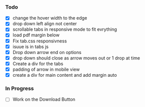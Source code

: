 ### Todo

- [x] change the hover width to the edge
- [x] drop down left align not center
- [x] scrollable tabs in responsive mode to fit evrything
- [x] load pdf margin below
- [x] Fix tab.css responsivness
- [x] isuue is in tabs js
- [x] Drop down arrow end on options
- [x] drop down should close as arrow moves out or 1 drop at time
- [x] Create a div for the tabs
- [x] padding of arrow in mobile view
- [x] create a div for main content and add margin auto

### In Progress

- [ ] Work on the Download Button
